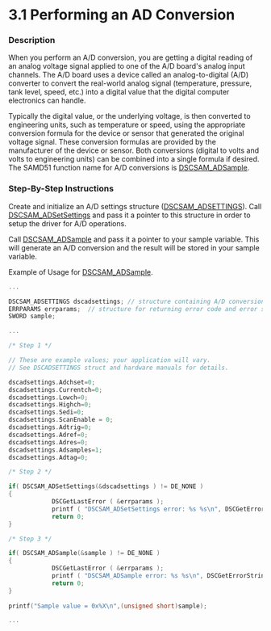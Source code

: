 # 3.1 Performing an AD Conversion

### **Description**  <a id="description"></a>

When you perform an A/D conversion, you are getting a digital reading of an analog voltage signal applied to one of the A/D board's analog input channels. The A/D board uses a device called an analog-to-digital \(A/D\) converter to convert the real-world analog signal \(temperature, pressure, tank level, speed, etc.\) into a digital value that the digital computer electronics can handle.‌

Typically the digital value, or the underlying voltage, is then converted to engineering units, such as temperature or speed, using the appropriate conversion formula for the device or sensor that generated the original voltage signal. These conversion formulas are provided by the manufacturer of the device or sensor. Both conversions \(digital to volts and volts to engineering units\) can be combined into a single formula if desired. The SAMD51 function name for A/D conversions is [DSCSAM\_ADSample](../9.-samd51-apis/dscsam_adsample.md).‌

### **Step-By-Step Instructions**  <a id="step-by-step-instructions"></a>

Create and initialize an A/D settings structure \([DSCSAM\_ADSETTINGS](../10.-structure-definitions/dscsam_adsettings.md)\). Call [DSCSAM\_ADSetSettings](../9.-samd51-apis/dscsam_adsetsettings.md) and pass it a pointer to this structure in order to setup the driver for A/D operations.‌

Call [DSCSAM\_ADSample](../9.-samd51-apis/dscsam_adsample.md) and pass it a pointer to your sample variable. This will generate an A/D conversion and the result will be stored in your sample variable.‌

Example of Usage for [DSCSAM\_ADSample](../9.-samd51-apis/dscsam_adsample.md).

```c
...

DSCSAM_ADSETTINGS dscadsettings; // structure containing A/D conversion settings
ERRPARAMS errparams;  // structure for returning error code and error string
SWORD sample;

...

/* Step 1 */ 

// These are example values; your application will vary. 
// See DSCADSETTINGS struct and hardware manuals for details. 

dscadsettings.Adchset=0;
dscadsettings.Currentch=0;
dscadsettings.Lowch=0;
dscadsettings.Highch=0;
dscadsettings.Sedi=0;
dscadsettings.ScanEnable = 0;
dscadsettings.Adtrig=0;
dscadsettings.Adref=0;
dscadsettings.Adres=0;
dscadsettings.Adsamples=1;
dscadsettings.Adtag=0;

/* Step 2 */ 

if( DSCSAM_ADSetSettings(&dscadsettings ) != DE_NONE )
{
			DSCGetLastError ( &errparams );
			printf ( "DSCSAM_ADSetSettings error: %s %s\n", DSCGetErrorString ( errparams.ErrCode ), errparams.errstring );
			return 0;
}

/* Step 3 */ 

if( DSCSAM_ADSample(&sample ) != DE_NONE )
{
			DSCGetLastError ( &errparams );
			printf ( "DSCSAM_ADSample error: %s %s\n", DSCGetErrorString ( errparams.ErrCode ), errparams.errstring );
			return 0;
}
			
printf("Sample value = 0x%X\n",(unsigned short)sample);

...		
```


